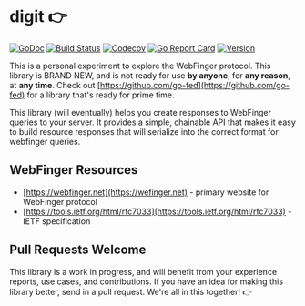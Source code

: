 # digit 👉

[![GoDoc](https://img.shields.io/badge/go-documentation-blue.svg?style=flat-square)](http://pkg.go.dev/github.com/benpate/digit)
[![Build Status](https://img.shields.io/github/workflow/status/benpate/digit/Go/master)](https://github.com/benpate/digit/actions/workflows/go.yml)
[![Codecov](https://img.shields.io/codecov/c/github/benpate/digit.svg?style=flat-square)](https://codecov.io/gh/benpate/digit)
[![Go Report Card](https://goreportcard.com/badge/github.com/benpate/digit?style=flat-square)](https://goreportcard.com/report/github.com/benpate/digit)
[![Version](https://img.shields.io/github/v/release/benpate/digit?include_prereleases&style=flat-square&color=brightgreen)](https://github.com/benpate/digit/releases)

This is a personal experiment to explore the WebFinger protocol.  This library is BRAND NEW, and is not ready for use **by anyone**, for **any reason**, at **any time**.  Check out [https://github.com/go-fed](https://github.com/go-fed) for a library that's ready for prime time.

This library (will eventually) helps you create responses to WebFinger queries to your server.  It provides a simple, chainable API that makes it easy to build resource responses that will serialize into the correct format for webfinger queries.

## WebFinger Resources

* [https://webfinger.net](https://wefinger.net) - primary website for WebFinger protocol
* [https://tools.ietf.org/html/rfc7033](https://tools.ietf.org/html/rfc7033) - IETF specification

## Pull Requests Welcome

This library is a work in progress, and will benefit from your experience reports, use cases, and contributions.  If you have an idea for making this library better, send in a pull request.  We're all in this together! 👉
